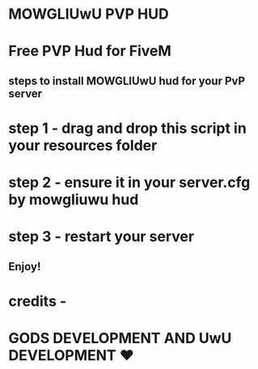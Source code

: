 # MOWGLIUwU PVP HUD

# Free PVP Hud for FiveM

## steps to install MOWGLIUwU hud for your PvP server
 
 # step 1 - drag and drop this script in your resources folder

 # step 2 - ensure it in your server.cfg by mowgliuwu hud
 
 # step 3 - restart your server 

## Enjoy!

# credits -

# GODS DEVELOPMENT AND UwU DEVELOPMENT ❤️